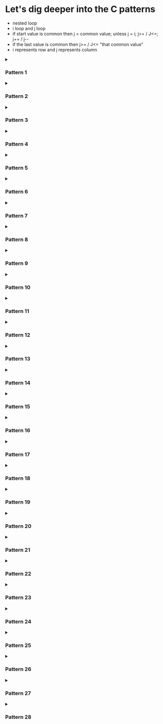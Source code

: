 # Let's dig deeper into the C patterns

- nested loop
- i loop and j loop
- if start value is common then j = common value; unless j = i; j>= / J<=; j++ / j--
- if the last value is common then j>= / J<= "that common value"
- i represents row and j represents column

<details>
    <summary><h3>Pattern 1</h3></summary>
    <h4>9 x 9 (1 - 9)</h4>
    <img src="./patterns/1.JPG" textAllign="center"  alt="Alt text" title="Optional title">
    <h4>Steps:</h4>
    <ul>
    <li>Step 1: Print 1 - 9 with a for loop</li>
    <li>Step 2: repeat it for 9 times</li>
    </ul>
</details>

<details>
    <summary><h3>Pattern 2</h3></summary>
    <h4>9 x 9 (1, 9 times then 2, 9 times and so on)</h4>
    <img src="./patterns/2.JPG" textAllign="center"  alt="Alt text" title="Optional title">
    <h4>Steps:</h4>
    <ul>
    <li>Step 1: Print 1, 9 times with a for loop (this time print outer loop (i))</li>
    <li>Step 2: repeat it for 9 times</li>
    </ul>
</details>

<details>
    <summary><h3>Pattern 3</h3></summary>
    <h4>9 x 9 (filled with *)</h4>
    <img src="./patterns/3.JPG" textAllign="center"  alt="Alt text" title="Optional title">
    <h4>Steps:</h4>
    <ul>
    <li>Step 1: Print 9 * with a for loop</li>
    <li>Step 2: repeat it for 9 times</li>
    </ul>
</details>

<details>
    <summary><h3>Pattern 4</h3></summary>
    <h4>9 x 9 ( A - I)</h4>
    <img src="./patterns/4.JPG" textAllign="center"  alt="Alt text" title="Optional title">
    <h4>Steps:</h4>
    <ul>
    <li>Step 1: Print A - I with a for loop</li>
    <li>Step 2: repeat it for 9 times</li>
    <li>Step 3: solved it using array of Alphabets as well as ASCII codes</li>
    </ul>
</details>

<details>
    <summary><h3>Pattern 5</h3></summary>
    <h4>9 x 9 (9 - 1)</h4>
    <img src="./patterns/5.JPG" textAllign="center"  alt="Alt text" title="Optional title">
    <h4>Steps:</h4>
    <ul>
    <li>Step 1: Print 9 - 1 with a for loop</li>
    <li>Step 2: repeat it for 9 times</li>
    </ul>
</details>

<details>
    <summary><h3>Pattern 6</h3></summary>
    <h4>9 x 9 (9, 9 times then 8, 9 times and so on)</h4>
    <img src="./patterns/6.JPG" textAllign="center"  alt="Alt text" title="Optional title">
    <h4>Steps:</h4>
    <ul>
    <li>Step 1: Print 9, 9 times with a for loop</li>
    <li>Step 2: repeat it for 9 times</li>
    </ul>
</details>

<details>
    <summary><h3>Pattern 7</h3></summary>
    <h4>Right angle triangle (1 - 9)</h4>
    <img src="./patterns/7.JPG" textAllign="center"  alt="Alt text" title="Optional title">
    <h4>Steps:</h4>
    <ul>
    <li>Step 1: Print 1 - 9 with a for loop</li>
    <li>Step 2: assign j <= i and continue the loop</li>
    </ul>
</details>

<details>
<summary><h3>Pattern 8</h3></summary>
    <h4>Right angle triangle (1, 1 time, 2, 2 time and so on)</h4>
    <img src="./patterns/8.JPG" textAllign="center"  alt="Alt text" title="Optional title">
    <h4>Steps:</h4>
    <ul>
    <li>Step 1: Print 1 - 9 with a for loop</li>
    <li>Step 2: assign j <= i and continue the loop</li>
    <li>Step 3: print i instead of j</li>
    </ul>
</details>

<details>
<summary><h3>Pattern 9</h3></summary>
    <h4>Right angle triangle (All filled with *)</h4>
    <img src="./patterns/9.JPG" textAllign="center"  alt="Alt text" title="Optional title">
    <h4>Steps:</h4>
    <ul>
    <li>Step 1: Print 1 - 9 with a for loop</li>
    <li>Step 2: assign j <= i and continue the loop</li>
    <li>Step 3: print * instead of i/j</li>
    </ul>
</details>

<details>
<summary><h3>Pattern 10</h3></summary>
    <h4>Right angle triangle (All filled with Alphabets (A - I))</h4>
    <img src="./patterns/10.JPG" textAllign="center"  alt="Alt text" title="Optional title">
    <h4>Steps:</h4>
    <ul>
    <li>Step 1: Print A - I with a for loop</li>
    <li>Step 2: assign j <= i and continue the loop</li>
    <li>Step 3: print j + 64 (ASCII) instead of j</li>
    <li>Step 4: change "%d" = > "%c"</li>
    </ul>
</details>

<details>
<summary><h3>Pattern 11</h3></summary>
    <h4>Right angle triangle (All filled with Alphabets (A - I, A, ALl B and so on))</h4>
    <img src="./patterns/11.JPG" textAllign="center"  alt="Alt text" title="Optional title">
    <h4>Steps:</h4>
    <ul>
    <li>Step 1: Print A - I with a for loop</li>
    <li>Step 2: assign j <= i and continue the loop</li>
    <li>Step 3: print i + 64 (ASCII) instead of j</li>
    <li>Step 4: change "%d" = > "%c"</li>
    </ul>
</details>

<details>
<summary><h3>Pattern 12</h3></summary>
    <h4>Right angle triangle (9 - 1 backward)</h4>
    <img src="./patterns/12.JPG" textAllign="center"  alt="Alt text" title="Optional title">
    <h4>Steps:</h4>
    <ul>
    <li>Step 1: Print 9 - 1 with a for loop</li>
    <li>Step 2: assign j <= i and continue the loop</li>
    </ul>
</details>

<details>
<summary><h3>Pattern 13</h3></summary>
    <h4>Right angle triangle (9 - 1 backward)</h4>
    <img src="./patterns/13.JPG" textAllign="center"  alt="Alt text" title="Optional title">
    <h4>Steps:</h4>
    <ul>
    <li>Step 1: Print 9 - 1 with a for loop</li>
    <li>Step 2: assign j <= i and continue the loop</li>
    <li>Step 3: print i instead of j</li>
    </ul>
</details>

<details>
<summary><h3>Pattern 14</h3></summary>
    <h4>Reversed Right angle triangle (9 - 1 backward)</h4>
    <img src="./patterns/14.JPG" textAllign="center"  alt="Alt text" title="Optional title">
    <h4>Steps:</h4>
    <ul>
    <li>Step 1: Print 9 - 1 with a for loop i incremental and j decremantal</li>
    <li>Step 2: assign j <= i and continue the loop</li>
    </ul>
</details>

<details>
<summary><h3>Pattern 15</h3></summary>
    <h4>Right angle triangle (1 21 321 4321 ....)</h4>
    <img src="./patterns/15.JPG" textAllign="center"  alt="Alt text" title="Optional title">
    <h4>Steps:</h4>
    <ul>
    <li>Step 1: first items varies so j =i</li>
    <li>Step 2: Row decremental so j will be decramental</li>
    <li>Step 3: Column incremental so i will be incremental</li>
    </ul>
</details>

<details>
<summary><h3>Pattern 16</h3></summary>
    <h4>Right angle triangle (123456789 12345678 123467 ......)</h4>
    <img src="./patterns/16.JPG" textAllign="center"  alt="Alt text" title="Optional title">
    <h4>Steps:</h4>
    <ul>
    <li>Step 1: first item doesn't varie so j =1</li>
    <li>Step 2: Row incremental so j will be incramental</li>
    <li>Step 3: Column decremental so i will be decremental</li>
    </ul>
</details>

<details>
<summary><h3>Pattern 17</h3></summary>
    <h4>Right angle triangle (123456789 12345678 123467 ......)</h4>
    <img src="./patterns/17.JPG" textAllign="center"  alt="Alt text" title="Optional title">
    <h4>Steps:</h4>
    <ul>
    <li>Step 1: first item varies so j = i</li>
    <li>Step 2: Row incremental so j will be incramental</li>
    <li>Step 3: Column incremental so i will be incremental</li>
    </ul>
</details>

<details>
<summary><h3>Pattern 18</h3></summary>
    <h4>Right angle triangle (123456789 12345678 123467 ......)</h4>
    <img src="./patterns/18.JPG" textAllign="center"  alt="Alt text" title="Optional title">
    <h4>Steps:</h4>
    <ul>
    <li>Step 1: first item doesn't varie so j =1</li>
    <li>Step 2: Row incremental so j will be incramental</li>
    <li>Step 3: Column decremental so i will be decremental</li>
    </ul>
</details>

<details>
<summary><h3>Pattern 19</h3></summary>
    <h4>Right angle triangle (123456789 12345678 123467 ......)</h4>
    <img src="./patterns/19.JPG" textAllign="center"  alt="Alt text" title="Optional title">
    <h4>Steps:</h4>
    <ul>
    <li>Step 1: first item doesn't varie so j =1</li>
    <li>Step 2: Row incremental so j will be incramental</li>
    <li>Step 3: Column decremental so i will be decremental</li>
    </ul>
</details>

<details>
<summary><h3>Pattern 20</h3></summary>
    <h4>Right angle triangle (123456789 12345678 123467 ......)</h4>
    <img src="./patterns/20.JPG" textAllign="center"  alt="Alt text" title="Optional title">
    <h4>Steps:</h4>
    <ul>
    <li>Step 1: first item doesn't varie so j =1</li>
    <li>Step 2: Row incremental so j will be incramental</li>
    <li>Step 3: Column decremental so i will be decremental</li>
    </ul>
</details>

<details>
<summary><h3>Pattern 21</h3></summary>
    <h4>Right angle triangle (All filled with *)</h4>
    <img src="./patterns/21.JPG" textAllign="center"  alt="Alt text" title="Optional title">
    <h4>Steps:</h4>
    <ul>
    <li>Step 1: first item doesn't varie so j =1</li>
    <li>Step 2: Row incremental so j will be incramental</li>
    <li>Step 3: Column decremental so i will be decremental</li>
    </ul>
</details>

<details>
<summary><h3>Pattern 22</h3></summary>
    <h4>Right angle triangle (All filled with *)</h4>
    <img src="./patterns/22.JPG" textAllign="center"  alt="Alt text" title="Optional title">
    <h4>Steps:</h4>
    <ul>
    <li>Step 1: first item doesn't varie so j =1</li>
    <li>Step 2: Row incremental so j will be incramental</li>
    <li>Step 3: Column decremental so i will be decremental</li>
    </ul>
</details>

<details>
<summary><h3>Pattern 23</h3></summary>
    <h4> * Square (Only outline by *)</h4>
    <img src="./patterns/23.JPG" textAllign="center"  alt="Alt text" title="Optional title">
    <h4>Steps:</h4>
    <ul>
    <li>Step 1: make a square filled with *</li>
    <li>Step 2: i represents row and j represents column</li>
    <li>Step 3: if(i == 1 || i == 9 || j == 1 || j ==9) printf("*")</li>
    <li>Step 4: else printf(" ")</li>
    <li>Step 5: if you put 1 space with printf("* "), you need to put 2 spaces with printf("  ") (space = * space + 1)</li>
    </ul>
</details>

<details>
<summary><h3>Pattern 24</h3></summary>
    <h4> * Triangle (Only outline by *)</h4>
    <img src="./patterns/24.JPG" textAllign="center"  alt="Alt text" title="Optional title">
    <h4>Steps:</h4>
    <ul>
    <li>Step 1: make a triangle filled with *</li>
    <li>Step 2: i represents row and j represents column</li>
    <li>Step 3: if(j == 1 || i == 9 || j == i) printf("*")</li>
    <li>Step 4: else printf(" ")</li>
    <li>Step 5: if you put 1 space with printf("* "), you need to put 2 spaces with printf("  ") (space = * space + 1)</li>
    </ul>
</details>

<details>
<summary><h3>Pattern 25</h3></summary>
    <h4> Triangle (filled with 1,0 repetadly)</h4>
    <img src="./patterns/25_1.JPG" textAllign="center"  alt="Alt text" title="Optional title">
    <img src="./patterns/25_2.JPG" textAllign="center"  alt="Alt text" title="Optional title">
    <h4>Steps:</h4>
    <ul>
    <li>Step 1: make a triangle filled with (1 12 123 1234.....) pattern</li>
    <li>Step 2: instead of printing j directly into to printf("%d ",j), print printf("%d ", j % 2)</li>
    </ul>
</details>

<details>
<summary><h3>Pattern 26</h3></summary>
    <h4> Triangle (filled with 1,0 serially)</h4>
    <img src="./patterns/26_1.JPG" textAllign="center"  alt="Alt text" title="Optional title">
    <img src="./patterns/26_2.JPG" textAllign="center"  alt="Alt text" title="Optional title">
    <h4>Steps:</h4>
    <ul>
    <li>Step 1: make a triangle filled with (1 23 456 78910.....) pattern</li>
    <li>Step 2: instead of printing j declare a variable int k =1 and print k++</li>
    <li>Step 3: instead of printing j directly into to printf("%d ",j), print printf("%d ", k++ % 2)</li>
    </ul>
</details>

<details>
<summary><h3>Pattern 27</h3></summary>
    <h4> Number Triangle (Right alligned)</h4>
    <img src="./patterns/27_1.JPG" textAllign="center"  alt="Alt text" title="Optional title">
    <img src="./patterns/27_2.JPG" textAllign="center"  alt="Alt text" title="Optional title">
    <img src="./patterns/27_3.JPG" textAllign="center"  alt="Alt text" title="Optional title">
    <h4>Steps:</h4>
    <ul>
    <li>Step 1: make a triangle filled with (1 12 123 1234.....) pattern</li>
    <li>Step 2: Remove the space from printf("%d",j)</li>
    <li>Step 3: Add another k loop inside i loop in a decremental manner to put the spaces</li>
    <li>Step 4: While decremental spaces k = end value and upto i</li>
    </ul>
</details>

<details>
<summary><h3>Pattern 28</h3></summary>
    <h4> Number Pyramid</h4>
    <img src="./patterns/27_1.JPG" textAllign="center"  alt="Alt text" title="Optional title">
    <img src="./patterns/27_2.JPG" textAllign="center"  alt="Alt text" title="Optional title">
    <img src="./patterns/27_3.JPG" textAllign="center"  alt="Alt text" title="Optional title">
    <img src="./patterns/28.JPG" textAllign="center"  alt="Alt text" title="Optional title">
    <h4>Steps:</h4>
    <ul>
    <li>Step 1: make a triangle filled with (1 12 123 1234.....) pattern</li>
    <li>Step 2: Remove the space from printf("%d",j)</li>
    <li>Step 3: Add another k loop inside i loop in a decremental manner to put the spaces</li>
    <li>Step 4: While decremental spaces k = end value and upto i</li>
    <li>Step 5: Just add a space into printf("%d ",j)</li>
    </ul>
</details>
